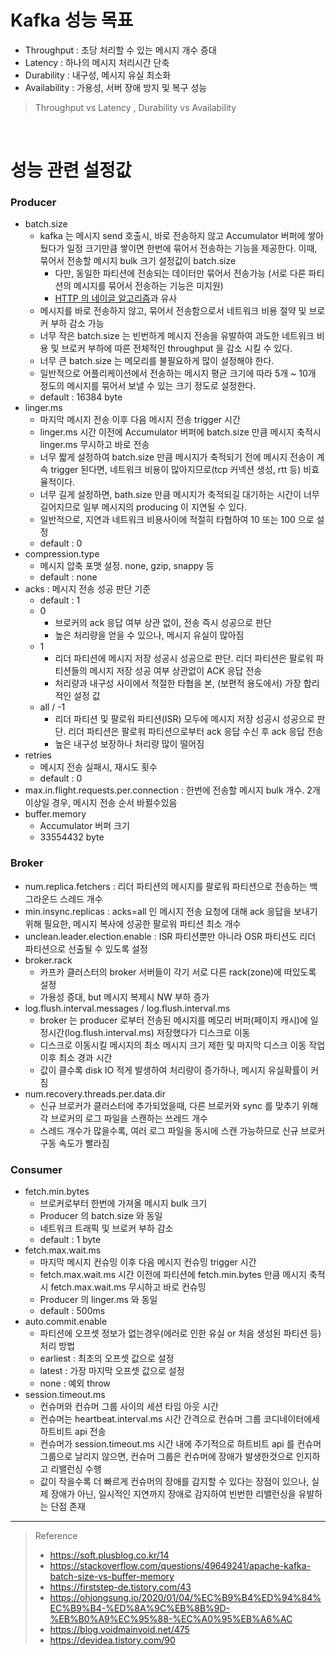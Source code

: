 # Kafka 성능 목표
* Throughput : 초당 처리할 수 있는 메시지 개수 증대
* Latency : 하나의 메시지 처리시간 단축
* Durability : 내구성, 메시지 유실 최소화
* Availability : 가용성, 서버 장애 방지 및 복구 성능

> Throughput vs Latency , Durability vs Availability

<br>

# 성능 관련 설정값
### Producer
* batch.size 
    * kafka 는 메시지 send 호출시, 바로 전송하지 않고 Accumulator 버퍼에 쌓아뒀다가 일정 크기만큼 쌓이면 한번에 묶어서 전송하는 기능을 제공한다. 이때, 묶어서 전송할 메시지 bulk 크기 설정값이 batch.size
      * 다만, 동일한 파티션에 전송되는 데이터만 묶어서 전송가능 (서로 다른 파티션의 메시지를 묶어서 전송하는 기능은 미지원)
      * [HTTP 의 네이글 알고리즘](https://github.com/JisooOh94/study/blob/master/HTTP%20%EC%99%84%EB%B2%BD%EA%B0%80%EC%9D%B4%EB%93%9C/Content/4.1%20TCP%20%ED%94%84%EB%A1%9C%ED%86%A0%EC%BD%9C%20%EC%84%B1%EB%8A%A5%EC%A7%80%EC%97%B0.md#%EB%84%A4%EC%9D%B4%EA%B8%80-%EC%95%8C%EA%B3%A0%EB%A6%AC%EC%A6%98%EA%B3%BC-tcp-no_delay)과 유사
    * 메시지를 바로 전송하지 않고, 묶어서 전송함으로서 네트워크 비용 절약 및 브로커 부하 감소 가능 
    * 너무 작은 batch.size 는 빈번하게 메시지 전송을 유발하여 과도한 네트워크 비용 및 브로커 부하에 따른 전체적인 throughput 을 감소 시킬 수 있다.
    * 너무 큰 batch.size 는 메모리를 불필요하게 많이 설정해야 한다.
    * 일반적으로 어플리케이션에서 전송하는 메시지 평균 크기에 따라 5개 ~ 10개 정도의 메시지를 묶어서 보낼 수 있는 크기 정도로 설정한다. 
    * default : 16384 byte
* linger.ms
    * 마지막 메시지 전송 이후 다음 메시지 전송 trigger 시간 
    * linger.ms 시간 이전에 Accumulator 버퍼에 batch.size 만큼 메시지 축적시 linger.ms 무시하고 바로 전송
    * 너무 짧게 설정하여 batch.size 만큼 메시지가 축적되기 전에 메시지 전송이 계속 trigger 된다면, 네트워크 비용이 많아지므로(tcp 커넥션 생성, rtt 등) 비효율적이다.
    * 너무 길게 설정하면, bath.size 만큼 메시지가 축적되길 대기하는 시간이 너무 길어지므로 일부 메시지의 producing 이 지연될 수 있다.
    * 일반적으로, 지연과 네트워크 비용사이에 적절히 타협하여 10 또는 100 으로 설정
    * default : 0
* compression.type
    * 메시지 압축 포맷 설정. none, gzip, snappy 등
    * default : none
* acks : 메시지 전송 성공 판단 기준
    * default : 1
    * 0
        * 브로커의 ack 응답 여부 상관 없이, 전송 즉시 성공으로 판단
        * 높은 처리량을 얻을 수 있으나, 메시지 유실이 많아짐
    * 1
        * 리더 파티션에 메시지 저장 성공시 성공으로 판단. 리더 파티션은 팔로워 파티션들의 메시지 저장 성공 여부 상관없이 ACK 응답 전송
        * 처리량과 내구성 사이에서 적절한 타협을 본, (보편적 용도에서) 가장 합리적인 설정 값
    * all / -1
        * 리더 파티션 및 팔로워 파티션(ISR) 모두에 메시지 저장 성공시 성공으로 판단. 리더 파티션은 팔로워 파티션으로부터 ack 응답 수신 후 ack 응답 전송
        * 높은 내구성 보장하나 처리량 많이 떨어짐 
* retries
    * 메시지 전송 실패시, 재시도 횟수
    * default : 0
* max.in.flight.requests.per.connection : 한번에 전송할 메시지 bulk 개수. 2개 이상일 경우, 메시지 전송 순서 바뀔수있음 
* buffer.memory
	* Accumulator 버퍼 크기
	* 33554432 byte

### Broker
* num.replica.fetchers : 리더 파티션의 메시지를 팔로워 파티션으로 전송하는 백그라운드 스레드 개수
* min.insync.replicas : acks=all 인 메시지 전송 요청에 대해 ack 응답을 보내기 위해 필요한, 메시지 복사에 성공한 팔로워 파티션 최소 개수 
* unclean.leader.election.enable : ISR 파티션뿐만 아니라 OSR 파티션도 리더 파티션으로 선출될 수 있도록 설정
* broker.rack
	* 카프카 클러스터의 broker 서버들이 각기 서로 다른 rack(zone)에 떠있도록 설정
	* 가용성 증대, but 메시지 복제시 NW 부하 증가
* log.flush.interval.messages / log.flush.interval.ms
	* broker 는 producer 로부터 전송된 메시지를 메모리 버퍼(페이지 캐시)에 일정시간(log.flush.interval.ms) 저장했다가 디스크로 이동
	* 디스크로 이동시킬 메시지의 최소 메시지 크기 제한 및 마지막 디스크 이동 작업이후 최소 경과 시간
	* 값이 클수록 disk IO 적게 발생하여 처리량이 증가하나, 메시지 유실확률이 커짐 
* num.recovery.threads.per.data.dir
	* 신규 브로커가 클러스터에 추가되었을때, 다른 브로커와 sync 를 맞추기 위해 각 브로커의 로그 파일을 스캔하는 쓰레드 개수
	* 스레드 개수가 많을수록, 여러 로그 파일을 동시에 스캔 가능하므로 신규 브로커 구동 속도가 빨라짐
 
### Consumer
* fetch.min.bytes
	* 브로커로부터 한번에 가져올 메시지 bulk 크기
	* Producer 의 batch.size 와 동일
	* 네트워크 트래픽 및 브로커 부하 감소
	* default : 1 byte
* fetch.max.wait.ms
	* 마지막 메시지 컨슈밍 이후 다음 메시지 컨슈밍 trigger 시간 
	* fetch.max.wait.ms 시간 이전에 파티션에 fetch.min.bytes 만큼 메시지 축적시 fetch.max.wait.ms 무시하고 바로 컨슈밍
	* Producer 의 linger.ms 와 동일
	* default : 500ms 
* auto.commit.enable
	* 파티션에 오프셋 정보가 없는경우(에러로 인한 유실 or 처음 생성된 파티션 등) 처리 방법
	* earliest : 최초의 오프셋 값으로 설정
	* latest : 가장 마지막 오프셋 값으로 설정
	* none : 예외 throw
* session.timeout.ms 
	* 컨슈머와 컨슈머 그룹 사이의 세션 타임 아웃 시간
	* 컨슈머는 heartbeat.interval.ms 시간 간격으로 컨슈머 그룹 코디네이터에세 하트비트 api 전송
	* 컨슈머가 session.timeout.ms 시간 내에 주기적으로 하트비트 api 를 컨슈머 그룹으로 날리지 않으면, 컨슈머 그룹은 컨슈머에 장애가 발생한것으로 인지하고 리밸런싱 수행
	* 값이 작을수록 더 빠르게 컨슈머의 장애를 감지할 수 있다는 장점이 있으나, 실제 장애가 아닌, 일시적인 지연까지 장애로 감지하여 빈번한 리밸런싱을 유발하는 단점 존재 
	
***
> Reference
> * https://soft.plusblog.co.kr/14
> * https://stackoverflow.com/questions/49649241/apache-kafka-batch-size-vs-buffer-memory
> * https://firststep-de.tistory.com/43
> * https://ohjongsung.io/2020/01/04/%EC%B9%B4%ED%94%84%EC%B9%B4-%ED%8A%9C%EB%8B%9D-%EB%B0%A9%EC%95%88-%EC%A0%95%EB%A6%AC
> * https://blog.voidmainvoid.net/475
> * https://devidea.tistory.com/90